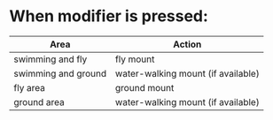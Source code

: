 # When modifier is pressed:
| Area                | Action                             |
| ------------------- | ---------------------------------- |
| swimming and fly    | fly mount                          |
| swimming and ground | water-walking mount (if available) |
| fly area            | ground mount                       |
| ground area         | water-walking mount (if available) |
